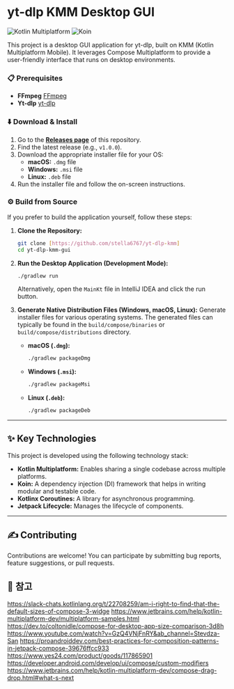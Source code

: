 # yt-dlp KMM Desktop GUI

![Kotlin Multiplatform](https://img.shields.io/badge/Kotlin%20Multiplatform-blue?style=for-the-badge&logo=kotlin)
![Koin](https://img.shields.io/badge/Koin-green?style=for-the-badge&logo=kotlin)

This project is a desktop GUI application for yt-dlp, built on KMM (Kotlin Multiplatform Mobile). It leverages Compose Multiplatform to provide a user-friendly interface that runs on desktop environments.


### 📋 Prerequisites

* **FFmpeg** [FFmpeg](https://github.com/FFmpeg/FFmpeg)
* **Yt-dlp** [yt-dlp](https://github.com/yt-dlp/yt-dlp)

### ⬇️ Download & Install

1.  Go to the **[Releases page](https://github.com/stella6767/yt-dlp-kmm/releases)** of this repository. 
2.  Find the latest release (e.g., `v1.0.0`).
3.  Download the appropriate installer file for your OS:
    * **macOS:** `.dmg` file
    * **Windows:** `.msi` file
    * **Linux:** `.deb` file
4.  Run the installer file and follow the on-screen instructions.



### ⚙️ Build from Source

If you prefer to build the application yourself, follow these steps:

1.  **Clone the Repository:**
    ```bash
    git clone [https://github.com/stella6767/yt-dlp-kmm]
    cd yt-dlp-kmm-gui
    ```

2.  **Run the Desktop Application (Development Mode):**
    ```bash
    ./gradlew run
    ```
    Alternatively, open the `MainKt` file in IntelliJ IDEA and click the run button.

3.  **Generate Native Distribution Files (Windows, macOS, Linux):**
    Generate installer files for various operating systems. The generated files can typically be found in the `build/compose/binaries` or `build/compose/distributions` directory.

    * **macOS (`.dmg`):**
        ```bash
        ./gradlew packageDmg
        ```
    * **Windows (`.msi`):**
        ```bash
        ./gradlew packageMsi
        ```
    * **Linux (`.deb`):**
        ```bash
        ./gradlew packageDeb
        ```

---

## ✨ Key Technologies

This project is developed using the following technology stack:

* **Kotlin Multiplatform:** Enables sharing a single codebase across multiple platforms.
* **Koin:** A dependency injection (DI) framework that helps in writing modular and testable code.
* **Kotlinx Coroutines:** A library for asynchronous programming.
* **Jetpack Lifecycle:** Manages the lifecycle of components.

---

## ✍️ Contributing

Contributions are welcome! You can participate by submitting bug reports, feature suggestions, or pull requests.


## 📜 참고

https://slack-chats.kotlinlang.org/t/22708259/am-i-right-to-find-that-the-default-sizes-of-compose-3-widge
https://www.jetbrains.com/help/kotlin-multiplatform-dev/multiplatform-samples.html
https://dev.to/coltonidle/compose-for-desktop-app-size-comparison-3d8h
https://www.youtube.com/watch?v=GzQ4VNjFnRY&ab_channel=Stevdza-San
https://proandroiddev.com/best-practices-for-composition-patterns-in-jetpack-compose-39676ffcc933
https://www.yes24.com/product/goods/117865901
https://developer.android.com/develop/ui/compose/custom-modifiers
https://www.jetbrains.com/help/kotlin-multiplatform-dev/compose-drag-drop.html#what-s-next

